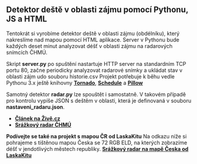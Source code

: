 ## Detektor deště v oblasti zájmu pomocí Pythonu, JS a HTML
Tentokrát si vyrobíme detektor deště v oblasti zájmu (obdélníku), který nakreslíme nad mapou pomocí HTML aplikace. Server v Pythonu bude každých deset minut analyzovat déšť v oblasti zájmu na radarových snímcích ČHMÚ.

Skript **server.py** po spuštění nastartuje HTTP server na standardním TCP portu 80, začne periodicky analyzovat radarové snímky a ukládat stav v oblasti zájm udo souboru historie.csv
Projekt potřebuje k běhu vedle Pythonu 3.x ještě knihovny **[Tornado](https://www.tornadoweb.org/en/stable/)**, **[Schedule](https://schedule.readthedocs.io/en/stable/)** a **[Pillow](https://pillow.readthedocs.io/en/stable/)** 

Samotný detektor **radar.py** lze spouštět i samostatně. V takovém případě pro kontrolu vypíše JSON s deštěm v oblasti, která je definovaná v souboru **nastaveni_radaru.json**.

 - **[Článek na Živě.cz](https://www.zive.cz/clanky/naprogramovali-jsme-radarovou-mapu-ceska-ukaze-kde-prave-prsi-a-muzete-si-ji-dat-na-zed/sc-3-a-222111/default.aspx)**
 - **[Srážkový radar ČHMÚ](https://www.chmi.cz/files/portal/docs/meteo/rad/inca-cz/short.html)**

**Podívejte se také na projekt s mapou ČR od LaskaKitu**
Na odkazu níže si pohrajeme s tištěnou mapou Česka se 72 RGB ELD, na kterých zobrazíme déšť v jendotlivých městech republiky.
**[Srážkový radar na mapě Česka od LaskaKitu](https://github.com/jakubcizek/pojdmeprogramovatelektroniku/tree/master/SrazkovyRadar)** 

